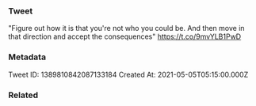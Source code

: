 ### Tweet
"Figure out how it is that you're not who you could be. And then move in that direction and accept the consequences" https://t.co/9mvYLB1PwD

### Metadata
Tweet ID: 1389810842087133184
Created At: 2021-05-05T05:15:00.000Z

### Related

